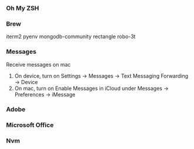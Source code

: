 ### Oh My ZSH


### Brew
iterm2
pyenv
mongodb-community
rectangle
robo-3t

### Messages

Receive messages on mac

1. On device, turn on Settings -> Messages -> Text Messaging Forwarding -> Device
2. On mac, turn on Enable Messages in iCloud under Messages -> Preferences -> iMessage

### Adobe

### Microsoft Office

### Nvm
